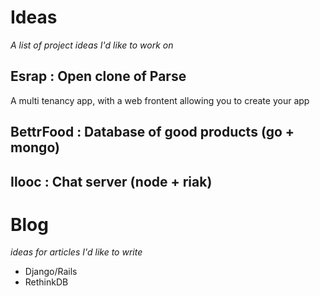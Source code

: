 # Ideas

_A list of project ideas I'd like to work on_

## Esrap : Open clone of Parse

A multi tenancy app, with a web frontent allowing you to create your app

## BettrFood : Database of good products (go + mongo)

## Ilooc : Chat server (node + riak)


# Blog

_ideas for articles I'd like to write_


- Django/Rails
- RethinkDB
